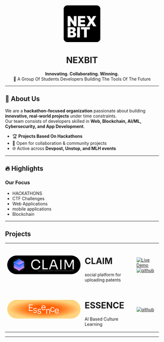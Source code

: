 <!-- Centered Banner -->
<p align="center">
  <img src="../logo.png" width="120"/>
</p>

<h1 align="center">NEXBIT</h1>
<p align="center">
  <b>Innovating. Collaborating. Winning.</b><br>
  🚀 A Group Of Students Developers Building The Tools Of The Future
</p>

---

## 🌟 About Us
We are a **hackathon-focused organization** passionate about building **innovative, real-world projects** under time constraints.  
Our team consists of developers skilled in **Web, Blockchain, AI/ML, Cybersecurity, and App Development**.  

- 🏆 **Projects Based On Hackathons**  
- 🤝 Open for collaboration & community projects  
- 🌐 Active across **Devpost, Unstop, and MLH events**  

---

## 🔥 Highlights

### **Our Focus**
- HACKATHONS
- CTF Challenges  
- Web Applications
- mobile applications
- Blockchain
---



## Projects
<table>
  <tr>
    <tr>
    <td>
       <img src="../claim-1.svg" >
    </td>
    <td>
     <h1>CLAIM</h1> 
      <p></p>social platform for uploading patents</p>
    </td>
  <td>
     <a href="https://claim-nexbit.vercel.app">
    <img src="https://img.shields.io/badge/Live%20Demo-claim--nexbit.vercel.app-blue?style=for-the-badge" alt="Live Demo">
  </a>
    <a href="https://github.com/NEXBIT-X/CLAIM">
    <img src="https://img.shields.io/badge/GitHub-CLAIM-333?style=for-the-badge&logo=github" alt="github">
  </a>
  </td>
  </tr>
  <tr>
  <td>
      <img src="https://raw.githubusercontent.com/NEXBIT-X/.github/0f17d1fbe153f8480bb6766a28e3e07d7740c791/essence-banner.svg">
  </td>
    <td>
      <h1>ESSENCE</h1>
      <p>AI Based Culture Learning</p>
    </td>
    <td>
      </a>
  <a href="https://github.com/NEXBIT-X/essence-">
    <img src="https://img.shields.io/badge/GitHub-ESSENCE-333?style=for-the-badge&logo=github" alt="github">
  </a>
  </td>
  </tr>
</table>

---


